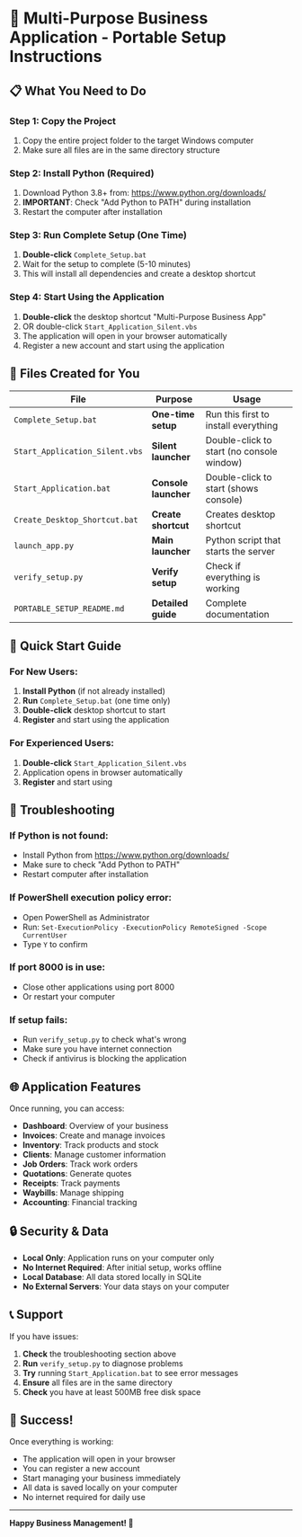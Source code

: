 # 🚀 Multi-Purpose Business Application - Portable Setup Instructions

## 📋 What You Need to Do

### Step 1: Copy the Project
1. Copy the entire project folder to the target Windows computer
2. Make sure all files are in the same directory structure

### Step 2: Install Python (Required)
1. Download Python 3.8+ from: https://www.python.org/downloads/
2. **IMPORTANT**: Check "Add Python to PATH" during installation
3. Restart the computer after installation

### Step 3: Run Complete Setup (One Time)
1. **Double-click** `Complete_Setup.bat`
2. Wait for the setup to complete (5-10 minutes)
3. This will install all dependencies and create a desktop shortcut

### Step 4: Start Using the Application
1. **Double-click** the desktop shortcut "Multi-Purpose Business App"
2. OR double-click `Start_Application_Silent.vbs`
3. The application will open in your browser automatically
4. Register a new account and start using the application

## 📁 Files Created for You

| File | Purpose | Usage |
|------|---------|-------|
| `Complete_Setup.bat` | **One-time setup** | Run this first to install everything |
| `Start_Application_Silent.vbs` | **Silent launcher** | Double-click to start (no console window) |
| `Start_Application.bat` | **Console launcher** | Double-click to start (shows console) |
| `Create_Desktop_Shortcut.bat` | **Create shortcut** | Creates desktop shortcut |
| `launch_app.py` | **Main launcher** | Python script that starts the server |
| `verify_setup.py` | **Verify setup** | Check if everything is working |
| `PORTABLE_SETUP_README.md` | **Detailed guide** | Complete documentation |

## 🎯 Quick Start Guide

### For New Users:
1. **Install Python** (if not already installed)
2. **Run** `Complete_Setup.bat` (one time only)
3. **Double-click** desktop shortcut to start
4. **Register** and start using the application

### For Experienced Users:
1. **Double-click** `Start_Application_Silent.vbs`
2. Application opens in browser automatically
3. **Register** and start using

## 🔧 Troubleshooting

### If Python is not found:
- Install Python from https://www.python.org/downloads/
- Make sure to check "Add Python to PATH"
- Restart computer after installation

### If PowerShell execution policy error:
- Open PowerShell as Administrator
- Run: `Set-ExecutionPolicy -ExecutionPolicy RemoteSigned -Scope CurrentUser`
- Type `Y` to confirm

### If port 8000 is in use:
- Close other applications using port 8000
- Or restart your computer

### If setup fails:
- Run `verify_setup.py` to check what's wrong
- Make sure you have internet connection
- Check if antivirus is blocking the application

## 🌐 Application Features

Once running, you can access:

- **Dashboard**: Overview of your business
- **Invoices**: Create and manage invoices
- **Inventory**: Track products and stock
- **Clients**: Manage customer information
- **Job Orders**: Track work orders
- **Quotations**: Generate quotes
- **Receipts**: Track payments
- **Waybills**: Manage shipping
- **Accounting**: Financial tracking

## 🔒 Security & Data

- **Local Only**: Application runs on your computer only
- **No Internet Required**: After initial setup, works offline
- **Local Database**: All data stored locally in SQLite
- **No External Servers**: Your data stays on your computer

## 📞 Support

If you have issues:

1. **Check** the troubleshooting section above
2. **Run** `verify_setup.py` to diagnose problems
3. **Try** running `Start_Application.bat` to see error messages
4. **Ensure** all files are in the same directory
5. **Check** you have at least 500MB free disk space

## 🎉 Success!

Once everything is working:

- The application will open in your browser
- You can register a new account
- Start managing your business immediately
- All data is saved locally on your computer
- No internet required for daily use

---

**Happy Business Management! 🚀**
